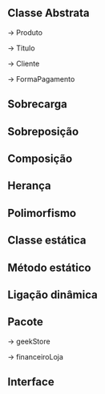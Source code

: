 ## Classe Abstrata

-> Produto

-> Titulo

-> Cliente

-> FormaPagamento

## Sobrecarga

## Sobreposição

## Composição

## Herança

## Polimorfismo

## Classe estática

## Método estático

## Ligação dinâmica

## Pacote

-> geekStore

-> financeiroLoja

## Interface
